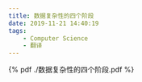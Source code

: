 ```yaml
---
title: 数据复杂性的四个阶段
date: 2019-11-21 14:40:19
tags:
    - Computer Science
    - 翻译
---
```

{% pdf ./数据复杂性的四个阶段.pdf %}

